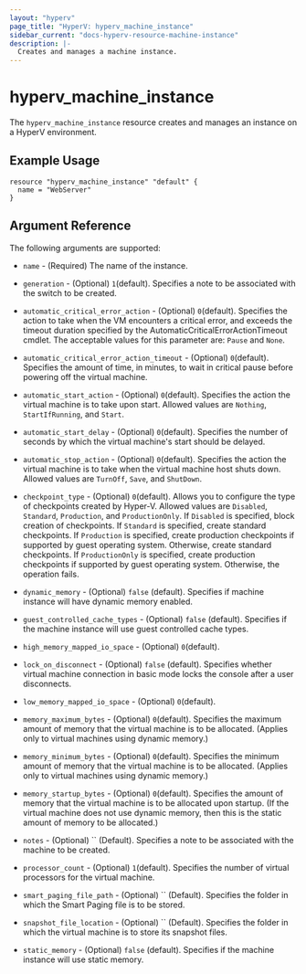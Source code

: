```yaml
---
layout: "hyperv"
page_title: "HyperV: hyperv_machine_instance"
sidebar_current: "docs-hyperv-resource-machine-instance"
description: |-
  Creates and manages a machine instance.
---
```


# hyperv\_machine\_instance

The ``hyperv_machine_instance`` resource creates and manages an instance on a HyperV environment.

## Example Usage

```hcl
resource "hyperv_machine_instance" "default" {
  name = "WebServer"
}
```
## Argument Reference

The following arguments are supported:

* `name` - (Required) The name of the instance.

* `generation` - (Optional) `1`(default). Specifies a note to be associated with the switch to be created.

* `automatic_critical_error_action` - (Optional) `0`(default). Specifies the action to take when the VM encounters a critical error, and exceeds the timeout duration specified by the AutomaticCriticalErrorActionTimeout cmdlet. The acceptable values for this parameter are: `Pause` and `None`.

* `automatic_critical_error_action_timeout` - (Optional) `0`(default). Specifies the amount of time, in minutes, to wait in critical pause before powering off the virtual machine.

* `automatic_start_action` - (Optional) `0`(default). Specifies the action the virtual machine is to take upon start. Allowed values are `Nothing`, `StartIfRunning`, and `Start`.

* `automatic_start_delay` - (Optional) `0`(default). Specifies the number of seconds by which the virtual machine's start should be delayed.

* `automatic_stop_action` - (Optional) `0`(default). Specifies the action the virtual machine is to take when the virtual machine host shuts down. Allowed values are `TurnOff`, `Save`, and `ShutDown`.

* `checkpoint_type` - (Optional) `0`(default). Allows you to configure the type of checkpoints created by Hyper-V. Allowed values are `Disabled`, `Standard`, `Production`, and `ProductionOnly`. If `Disabled` is specified, block creation of checkpoints. If `Standard` is specified, create standard checkpoints. If `Production` is specified, create production checkpoints if supported by guest operating system. Otherwise, create standard checkpoints. If `ProductionOnly` is specified, create production checkpoints if supported by guest operating system. Otherwise, the operation fails.

* `dynamic_memory` - (Optional) `false` (default). Specifies if machine instance will have dynamic memory enabled.

* `guest_controlled_cache_types` - (Optional) `false` (default). Specifies if the machine instance will use guest controlled cache types.

* `high_memory_mapped_io_space` - (Optional) `0`(default). 

* `lock_on_disconnect` - (Optional) `false` (default). Specifies whether virtual machine connection in basic mode locks the console after a user disconnects.

* `low_memory_mapped_io_space` - (Optional) `0`(default).

* `memory_maximum_bytes` - (Optional) `0`(default). Specifies the maximum amount of memory that the virtual machine is to be allocated. (Applies only to virtual machines using dynamic memory.)

* `memory_minimum_bytes` - (Optional) `0`(default). Specifies the minimum amount of memory that the virtual machine is to be allocated. (Applies only to virtual machines using dynamic memory.)

* `memory_startup_bytes` - (Optional) `0`(default). Specifies the amount of memory that the virtual machine is to be allocated upon startup. (If the virtual machine does not use dynamic memory, then this is the static amount of memory to be allocated.)

* `notes` - (Optional) `` (Default). Specifies a note to be associated with the machine to be created.

* `processor_count` - (Optional) `1`(default). Specifies the number of virtual processors for the virtual machine.

* `smart_paging_file_path` - (Optional) `` (Default). Specifies the folder in which the Smart Paging file is to be stored.

* `snapshot_file_location` - (Optional) `` (Default). Specifies the folder in which the virtual machine is to store its snapshot files.

* `static_memory` - (Optional) `false` (default). Specifies if the machine instance will use static memory.











